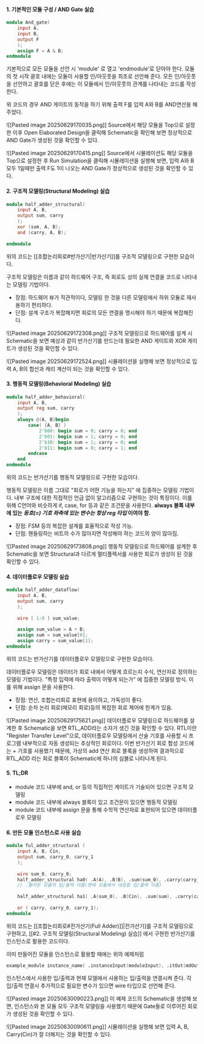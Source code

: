#### 1. 기본적인 모듈 구성 / AND Gate 실습
```verilog title:"And gate"
module And_gate(
    input A,
    input B,
    output F
    );   
    assign F = A & B; 
endmodule
```
기본적으로 모든 모듈을 선언 시 'module' 로 열고 'endmodule'로 닫아야 한다.
모듈의 첫 시작 괄호 내에는 모듈이 사용할 인/아웃풋을 최초로 선언해 준다.
모든 인/아웃풋을 선언하고 괄호를 닫은 후에는 이 모듈에서 인/아웃풋의 관계를 나타내는 코드를 작성한다.

위 코드의 경우 AND 게이트의 동작을 하기 위해 출력 F를 입력 A와 B를 AND연산을 해 주었다.

![[Pasted image 20250629170035.png]]
Source에서 해당 모듈을 Top으로 설정한 이후 Open Elaborated Design을 클릭해 Schematic을 확인해 보면 정상적으로 AND Gate가 생성된 것을 확인할 수 있다.

![[Pasted image 20250629170415.png]]
Source에서 시뮬레이션도 해당 모듈을 Top으로 설정한 후 Run Simulation을 클릭해 시뮬레이션을 실행해 보면, 입력 A와 B 모두 1일때만 출력 F도 1이 나오는 AND Gate가 정상적으로 생성된 것을 확인할 수 있다.


#### 2. 구조적 모델링(Structural Modeling) 실습
```verilog title:"Half Adder_Structural"
module half_adder_structural(
    input A, B,
    output sum, carry 
    );
    xor (sum, A, B);
    and (carry, A, B);
    
endmodule
```
위의 코드는 [[조합논리회로#반가산기|반가산기]]를 구조적 모델링으로 구현한 모습이다.

구조적 모델링은 이름과 같이 하드웨어 구조, 즉 회로도 상의 실제 연결을 코드로 나타내는 모델링 기법이다.
- 장점: 하드웨어 뷰가 직관적이다, 모델링 한 것을 다른 모델링에서 하위 모듈로 재사용하기 편리하다.
- 단점: 설계 구조가 복잡해지면 회로의 모든 연결을 명시해야 하기 때문에 복잡해진다.

![[Pasted image 20250629172308.png]]
구조적 모델링으로 하드웨어를 설계 시 Schematic을 보면 예상과 같이 반가산기를 만드는데 필요한 AND 게이트와 XOR 게이트가 생성된 것을 확인할 수 있다.

![[Pasted image 20250629172524.png]]
시뮬레이션을 실행해 보면 정상적으로 입력 A, B의 합산과 캐리 계산이 되는 것을 확인할 수 있다.


#### 3. 행동적 모델링(Behavioral Modeling) 실습
```verilog title:"Half Adder_Behavioral"
module half_adder_behavioral(
    input A, B,
    output reg sum, carry
    );
    always @(A, B)begin
        case( {A, B} )
            2'b00: begin sum = 0; carry = 0; end
            2'b01: begin sum = 1; carry = 0; end
            2'b10: begin sum = 1; carry = 0; end
            2'b11: begin sum = 0; carry = 1; end
        endcase
    end
endmodule
```
위의 코드는 반가산기를 행동적 모델링으로 구현한 모습이다.

행동적 모델링은 이름 그대로 "회로가 어떤 기능을 하는지" 에 집중하는 모델링 기법이다.
내부 구조에 대한 직접적인 언급 없이 알고리즘으로 구현하는 것이 특징이다.
이를 위해 C언어와 비슷하게 if, case, for 등과 같은 조건문을 사용한다.
**always 블록 내부에 있는 _등호(=) 기호 좌측에 있는 변수는 항상 reg 타입_ 이여야 함.**

- 장점: FSM 등의 복잡한 설계를 효율적으로 작성 가능.
- 단점:  핸들링하는 비트의 수가 많아지면 작성해야 하는 코드의 양이 많아짐.

![[Pasted image 20250629173808.png]]
행동적 모델링으로 하드웨어를 설계한 후 Schematic을 보면 Structural과 다르게 멀티플렉서를 사용한 회로가 생성이 된 것을 확인할 수 있다.


#### 4. 데이터플로우 모델링 실습
```verilog title:"Half Adder_Dataflow"
module half_adder_dataflow(
    input A, B,
    output sum, carry    
    );
    
    wire [ 1:0 ] sum_value;
    
    assign sum_value = A + B;
    assign sum = sum_value[0];
    assign carry = sum_value[1];
endmodule
```
위의 코드는 반가산기를 데이터플로우 모델링으로 구현한 모습이다.

데이터플로우 모델링은 데이터가 회로 내에서 어떻게 흐르는지 수식, 연산자로 정의하는 모델링 기법이다.
"특정 입력에 따라 출력이 어떻게 되는가" 에 집중한 모델링 방식. 이를 위해 assign 문을 사용한다.

- 장점: 연산, 조합논리회로 표현에 용이하고, 가독성이 좋다.
- 단점: 순차 논리 회로(메모리 회로)등의 복잡한 회로 제어에 한계가 있음.

![[Pasted image 20250629175621.png]]
데이터플로우 모델링으로 하드웨어를 설계한 후 Schematic을 보면 RTL_ADD라는 소자가 생긴 것을 확인할 수 있다. RTL이란 "Register Transfer Level"으로, 데이터플로우 모델링에서 산술 기호를 사용할 시 프로그램 내부적으로 자동 생성되는 추상적인 회로이다.
이번 반가산기 회로 합성 코드에는 + 기호를 사용했기 때문에, 가상의 add 연산 회로 블록을 생성하여 결과적으로 RTL_ADD 라는 회로 블록이 Schematic에 하나의 심볼로 나타나게 된다.

#### 5. TL;DR
- module 코드 내부에 and, or 등의 직접적인 게이트가 기술되어 있으면 구조적 모델링
- module 코드 내부에 always 블록이 있고 조건문이 있으면 행동적 모델링
- module 코드 내부에 assign 문을 통해 수학적 연산자로 표현되어 있으면 데이터플로우 모델링



#### 6. 만든 모듈 인스턴스로 사용 실습
```verilog title:"Full Adder_Structure
module ful_adder_structural (
    input A, B, Cin,
    output sum, carry_0, carry_1
    );
    
    wire sum_0, carry_0;
    half_adder_structural ha0( .A(A), .B(B), .sum(sum_0), .carry(carry_0) );       // (인스턴스명) 띄워쓰고 (현재 모듈명)
	// .불러온 모듈의 입/출력 이름(현재 모듈에서 대응할 입/출력 이름)
	
    half_adder_structural ha1( .A(sum_0), .B(Cin), .sum(sum), .carry(carry_1) );                                                      
    
    or ( carry, carry_0, carry_1);
endmodule
```
위의 코드는 [[조합논리회로#전가산기(Full Adder)]]|전가산기]를 구조적 모델링으로 구현하고, [[#2. 구조적 모델링(Structural Modeling) 실습]] 에서 구현한 반가산기를 인스턴스로 활용한 코드이다.

이미 만들어진 모듈을 인스턴스로 활용할 때에는 위의 예제처럼
```verilog
example_module instance_name( .instanceInput(moduleInput), .itOut(mdOut) );
```
인스턴스에서 사용한 입/출력과 현재 모델에서 사용하는 입/출력을 연결시켜 준다.
각 입/출력 연결시 추가적으로 필요한 변수가 있으면 wire 타입으로 선언해 준다.


![[Pasted image 20250630090223.png]]
이 예제 코드의 Schematic을 생성해 보면, 인스턴스와 본 모듈 모두 구조적 모델링을 사용했기 때문에 Gate들로 이루어진 회로가 생성된 것을 확인할 수 있다.

![[Pasted image 20250630090611.png]]
시뮬레이션을 실행해 보면 입력 A, B, Carry(Cin)가 잘 더해지는 것을 확인할 수 있다.